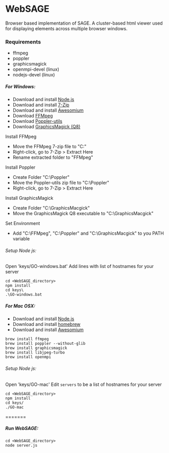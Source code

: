 WebSAGE
=======

Browser based implementation of SAGE. A cluster-based html viewer used for displaying elements across multiple browser windows.

### Requirements ###
* ffmpeg
* poppler
* graphicsmagick
* openmpi-devel (linux)
* nodejs-devel (linux)

##### For Windows: #####

* Download and install [Node.js](http://nodejs.org/)
* Download and install [7-Zip](http://www.7-zip.org/)
* Download and install [Awesomium](http://www.awesomium.com)
* Download [FFMpeg](http://ffmpeg.zeranoe.com/builds/)
* Download [Poppler-utils](http://manifestwebdesign.com/2013/01/09/xpdf-and-poppler-utils-on-windows/)
* Download [GraphicsMagick (Q8)](ftp://ftp.graphicsmagick.org/pub/GraphicsMagick/windows/)

Install FFMpeg
* Move the FFMpeg 7-zip file to "C:\"
* Right-click, go to 7-Zip > Extract Here
* Rename extracted folder to "FFMpeg"

Install Poppler
* Create Folder "C:\Poppler"
* Move the Poppler-utils zip file to "C:\Poppler"
* Right-click, go to 7-Zip > Extract Here

Install GraphicsMagick
* Create Folder "C:\GraphicsMacgick"
* Move the GraphicsMagick Q8 executable to "C:\GraphicsMacgick"

Set Environment
* Add "C:\FFMpeg", "C:\Poppler" and "C:\GraphicsMacgick" to you PATH variable

###### Setup Node js: ######
Open 'keys/GO-windows.bat'
Add lines with list of hostnames for your server
```
cd <WebSAGE_directory>
npm install
cd keys\
.\GO-windows.bat
```

##### For Mac OSX: #####

* Download and install [Node.js](http://nodejs.org/)
* Download and install [homebrew](http://brew.sh/)
* Download and install [Awesomium](http://www.awesomium.com)
```
brew install ffmpeg 
brew install poppler --without-glib
brew install graphicsmagick
brew install libjpeg-turbo
brew install openmpi
```

###### Setup Node js: ######
Open 'keys/GO-mac'
Edit ```servers``` to be a list of hostnames for your server
```
cd <WebSAGE_directory>
npm install
cd keys/
./GO-mac
```

=======

##### Run WebSAGE: #####
```
cd <WebSAGE_directory>
node server.js
```

